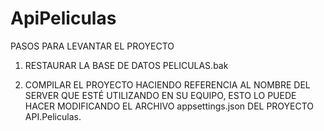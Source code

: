 # ApiPeliculas

PASOS PARA LEVANTAR EL PROYECTO 

1) RESTAURAR LA BASE DE DATOS PELICULAS.bak

2) COMPILAR EL PROYECTO HACIENDO REFERENCIA AL NOMBRE DEL SERVER QUE ESTÉ UTILIZANDO EN SU EQUIPO, ESTO LO PUEDE HACER MODIFICANDO EL ARCHIVO appsettings.json DEL PROYECTO API.Peliculas.